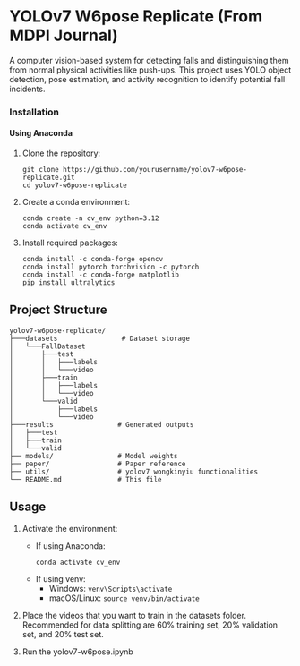 # YOLOv7 W6pose Replicate (From MDPI Journal)

A computer vision-based system for detecting falls and distinguishing them from normal physical activities like push-ups. This project uses YOLO object detection, pose estimation, and activity recognition to identify potential fall incidents.

<!-- ## Project Overview

This system monitors video feeds to detect people, analyze their body positions and movements, and classify activities. When a fall is detected, the system can provide alerts. The project uses YOLO11 for object detection, OpenCV for image processing, and deep learning for activity recognition.

The system is built with a FastAPI backend, allowing for easy integration with other services and front-end applications.

## Features

- Real-time person detection
- Pose estimation for skeletal tracking
- Activity classification (falls vs. exercise activities)
- Customizable alert thresholds
- Support for camera integration
- RESTful API endpoints for integration with other services
- Database storage for event logging and analysis

## Environment Setup

### Requirements

This project requires Python 3.12 and Anaconda or Miniconda to manage dependencies. -->

### Installation

#### Using Anaconda

1. Clone the repository:

   ```
   git clone https://github.com/yourusername/yolov7-w6pose-replicate.git
   cd yolov7-w6pose-replicate
   ```

2. Create a conda environment:

   ```
   conda create -n cv_env python=3.12
   conda activate cv_env
   ```

3. Install required packages:
   ```
   conda install -c conda-forge opencv
   conda install pytorch torchvision -c pytorch
   conda install -c conda-forge matplotlib
   pip install ultralytics
   ```

## Project Structure

```
yolov7-w6pose-replicate/
├───datasets                # Dataset storage
│   └───FallDataset
│       ├───test
│       │   ├───labels
│       │   └───video
│       ├───train
│       │   ├───labels
│       │   └───video
│       └───valid
│           ├───labels
│           └───video
├───results                # Generated outputs
│   ├───test
│   ├───train
│   └───valid
├── models/                # Model weights
├── paper/                 # Paper reference
├── utils/                 # yolov7 wongkinyiu functionalities
└── README.md              # This file
```

## Usage

1. Activate the environment:

   - If using Anaconda:
     ```
     conda activate cv_env
     ```
   - If using venv:
     - Windows: `venv\Scripts\activate`
     - macOS/Linux: `source venv/bin/activate`

2. Place the videos that you want to train in the datasets folder. Recommended for data splitting are 60% training set, 20% validation set, and 20% test set.

3. Run the yolov7-w6pose.ipynb
